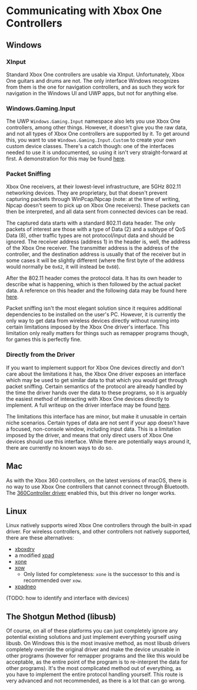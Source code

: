 # Communicating with Xbox One Controllers

## Windows

### XInput

Standard Xbox One controllers are usable via XInput. Unfortunately, Xbox One guitars and drums are not. The only interface Windows recognizes from them is the one for navigation controllers, and as such they work for navigation in the Windows UI and UWP apps, but not for anything else.

### Windows.Gaming.Input

The UWP `Windows.Gaming.Input` namespace also lets you use Xbox One controllers, among other things. However, it doesn't give you the raw data, and not all types of Xbox One controllers are supported by it. To get around this, you want to use `Windows.Gaming.Input.Custom` to create your own custom device classes. There's a catch though: one of the interfaces needed to use it is undocumented, so using it isn't very straight-forward at first. A demonstration for this may be found [here](https://github.com/TheNathannator/WGIC).

### Packet Sniffing

Xbox One receivers, at their lowest-level infrastructure, are 5GHz 802.11 networking devices. They are proprietary, but that doesn't prevent capturing packets through WinPcap/Npcap (note: at the time of writing, Npcap doesn't seem to pick up on Xbox One receivers). These packets can then be interpreted, and all data sent from connected devices can be read.

The captured data starts with a standard 802.11 data header. The only packets of interest are those with a type of Data (2) and a subtype of QoS Data (8), other traffic types are not protocol/input data and should be ignored. The receiver address (address 1) in the header is, well, the address of the Xbox One receiver. The transmitter address is the address of the controller, and the destination address is usually that of the receiver but in some cases it will be slightly different (where the first byte of the address would normally be `0x62`, it will instead be `0x60`).

After the 802.11 header comes the protocol data. It has its own header to describe what is happening, which is then followed by the actual packet data. A reference on this header and the following data may be found here [here](https://gist.github.com/TheNathannator/c5d3b41a12db739b7ffc3d8d1a87c60a).

Packet sniffing isn't the most elegant solution since it requires additional dependencies to be installed on the user's PC. However, it is currently the only way to get data from wireless devices directly without running into certain limitations imposed by the Xbox One driver's interface. This limitation only really matters for things such as remapper programs though, for games this is perfectly fine.

### Directly from the Driver

If you want to implement support for Xbox One devices directly and don't care about the limitations it has, the Xbox One driver exposes an interface which may be used to get similar data to that which you would get through packet sniffing. Certain semantics of the protocol are already handled by the time the driver hands over the data to these programs, so it is arguably the easiest method of interacting with Xbox One devices directly to implement. A full writeup on the driver interface may be found [here](https://gist.github.com/TheNathannator/bcebc77e653f71e77634144940871596).

The limitations this interface has are minor, but make it unusable in certain niche scenarios. Certain types of data are not sent if your app doesn't have a focused, non-console window, including input data. This is a limitation imposed by the driver, and means that only direct users of Xbox One devices should use this interface. While there are potentially ways around it, there are currently no known ways to do so.

## Mac

As with the Xbox 360 controllers, on the latest versions of macOS, there is no way to use Xbox One controllers that cannot connect through Bluetooth. The [360Controller driver](https://github.com/360Controller/360Controller) enabled this, but this driver no longer works.

## Linux

Linux natively supports wired Xbox One controllers through the built-in xpad driver. For wireless controllers, and other controllers not natively supported, there are these alternatives:

- [xboxdrv](https://gitlab.com/xboxdrv/xboxdrv)
- a modified [xpad](https://github.com/paroj/xpad)
- [xone](https://github.com/medusalix/xone)
- [xow](https://github.com/medusalix/xow)
  - Only listed for completeness: `xone` is the successor to this and is recommended over `xow`.
- [xpadneo](https://github.com/atar-axis/xpadneo/)

(TODO: how to identify and interface with devices)

## The Shotgun Method (libusb)

Of course, on all of these platforms you can just completely ignore any potential existing solutions and just implement everything yourself using libusb. On Windows this is the most invasive method, as most libusb drivers completely override the original driver and make the device unusable in other programs (however for remapper programs and the like this would be acceptable, as the entire point of the program is to re-interpret the data for other programs). It's the most complicated method out of everything, as you have to implement the entire protocol handling yourself. This route is very advanced and not recommended, as there is a lot that can go wrong.
